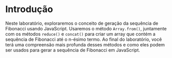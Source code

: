 # Introdução

Neste laboratório, exploraremos o conceito de geração da sequência de Fibonacci usando JavaScript. Usaremos o método `Array.from()`, juntamente com os métodos `reduce()` e `concat()` para criar um array que contém a sequência de Fibonacci até o n-ésimo termo. Ao final do laboratório, você terá uma compreensão mais profunda desses métodos e como eles podem ser usados para gerar a sequência de Fibonacci em JavaScript.
